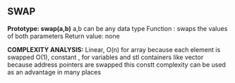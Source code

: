 SWAP
---
**Prototype: swap(a,b)**
a,b can be any data type
Function : swaps the values of both parameters
Return value: none

**COMPLEXITY ANALYSIS:**
Linear, O(n) for array because each element is swapped
O(1), constant , for variables and stl containers like vector because address pointers are swapped
this constt complexity can be used as an advantage in many places
